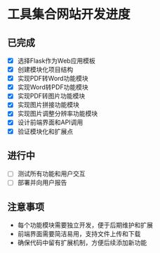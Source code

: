 # 工具集合网站开发进度

## 已完成
- [x] 选择Flask作为Web应用模板
- [x] 创建模块化项目结构
- [x] 实现PDF转Word功能模块
- [x] 实现Word转PDF功能模块
- [x] 实现PDF转图片功能模块
- [x] 实现图片拼接功能模块
- [x] 实现图片调整分辨率功能模块
- [x] 设计前端界面和API调用
- [x] 验证模块化和扩展点

## 进行中
- [ ] 测试所有功能和用户交互
- [ ] 部署并向用户报告

## 注意事项
- 每个功能模块需要独立开发，便于后期维护和扩展
- 前端界面需要简洁易用，支持文件上传和下载
- 确保代码中留有扩展机制，方便后续添加新功能
